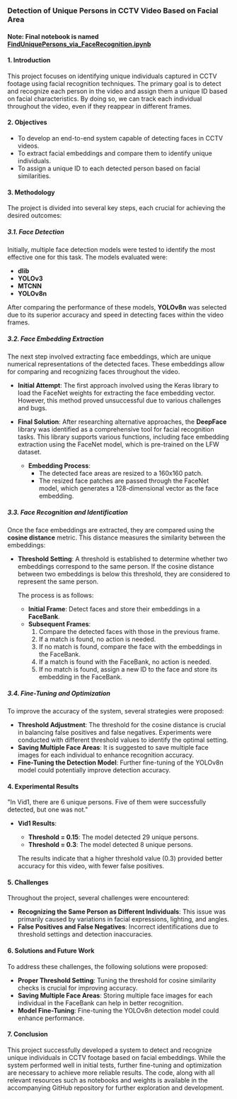 
### Detection of Unique Persons in CCTV Video Based on Facial Area

#### Note: Final notebook is named [**FindUniquePersons_via_FaceRecognition.ipynb**](Notebooks/FindUniquePersons_via_FaceRecognition.ipynb)

#### **1. Introduction**

This project focuses on identifying unique individuals captured in CCTV footage using facial recognition techniques. The primary goal is to detect and recognize each person in the video and assign them a unique ID based on facial characteristics. By doing so, we can track each individual throughout the video, even if they reappear in different frames.

#### **2. Objectives**

- To develop an end-to-end system capable of detecting faces in CCTV videos.
- To extract facial embeddings and compare them to identify unique individuals.
- To assign a unique ID to each detected person based on facial similarities.

#### **3. Methodology**

The project is divided into several key steps, each crucial for achieving the desired outcomes:

##### **3.1. Face Detection**

Initially, multiple face detection models were tested to identify the most effective one for this task. The models evaluated were:

- **dlib**
- **YOLOv3**
- **MTCNN**
- **YOLOv8n**

After comparing the performance of these models, **YOLOv8n** was selected due to its superior accuracy and speed in detecting faces within the video frames.

##### **3.2. Face Embedding Extraction**

The next step involved extracting face embeddings, which are unique numerical representations of the detected faces. These embeddings allow for comparing and recognizing faces throughout the video.

- **Initial Attempt**: The first approach involved using the Keras library to load the FaceNet weights for extracting the face embedding vector. However, this method proved unsuccessful due to various challenges and bugs.

- **Final Solution**: After researching alternative approaches, the **DeepFace** library was identified as a comprehensive tool for facial recognition tasks. This library supports various functions, including face embedding extraction using the FaceNet model, which is pre-trained on the LFW dataset.

  - **Embedding Process**:
    - The detected face areas are resized to a 160x160 patch.
    - The resized face patches are passed through the FaceNet model, which generates a 128-dimensional vector as the face embedding.

##### **3.3. Face Recognition and Identification**

Once the face embeddings are extracted, they are compared using the **cosine distance** metric. This distance measures the similarity between the embeddings:

- **Threshold Setting**: A threshold is established to determine whether two embeddings correspond to the same person. If the cosine distance between two embeddings is below this threshold, they are considered to represent the same person.

  The process is as follows:

  - **Initial Frame**: Detect faces and store their embeddings in a **FaceBank**.
  - **Subsequent Frames**:
    1. Compare the detected faces with those in the previous frame.
    2. If a match is found, no action is needed.
    3. If no match is found, compare the face with the embeddings in the FaceBank.
    4. If a match is found with the FaceBank, no action is needed.
    5. If no match is found, assign a new ID to the face and store its embedding in the FaceBank.

##### **3.4. Fine-Tuning and Optimization**

To improve the accuracy of the system, several strategies were proposed:

- **Threshold Adjustment**: The threshold for the cosine distance is crucial in balancing false positives and false negatives. Experiments were conducted with different threshold values to identify the optimal setting.
- **Saving Multiple Face Areas**: It is suggested to save multiple face images for each individual to enhance recognition accuracy.
- **Fine-Tuning the Detection Model**: Further fine-tuning of the YOLOv8n model could potentially improve detection accuracy.

#### **4. Experimental Results**

"In Vid1, there are 6 unique persons. Five of them were successfully detected, but one was not."

- **Vid1 Results**:
  - **Threshold = 0.15**: The model detected 29 unique persons.
  - **Threshold = 0.3**: The model detected 8 unique persons.

  The results indicate that a higher threshold value (0.3) provided better accuracy for this video, with fewer false positives.


#### **5. Challenges**

Throughout the project, several challenges were encountered:

- **Recognizing the Same Person as Different Individuals**: This issue was primarily caused by variations in facial expressions, lighting, and angles.
- **False Positives and False Negatives**: Incorrect identifications due to threshold settings and detection inaccuracies.

#### **6. Solutions and Future Work**

To address these challenges, the following solutions were proposed:

- **Proper Threshold Setting**: Tuning the threshold for cosine similarity checks is crucial for improving accuracy.
- **Saving Multiple Face Areas**: Storing multiple face images for each individual in the FaceBank can help in better recognition.
- **Model Fine-Tuning**: Fine-tuning the YOLOv8n detection model could enhance performance.



#### **7. Conclusion**

This project successfully developed a system to detect and recognize unique individuals in CCTV footage based on facial embeddings. While the system performed well in initial tests, further fine-tuning and optimization are necessary to achieve more reliable results. The code, along with all relevant resources such as notebooks and weights is available in the accompanying GitHub repository for further exploration and development.

